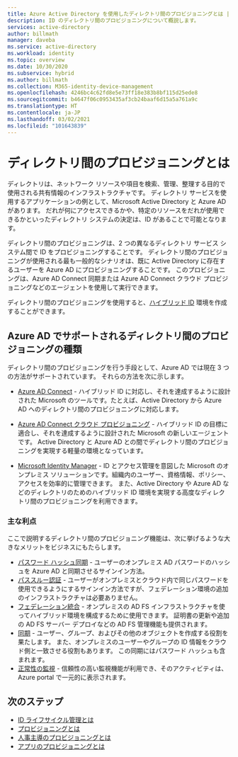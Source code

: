 ```yaml
---
title: Azure Active Directory を使用したディレクトリ間のプロビジョニングとは | Microsoft Docs
description: ID のディレクトリ間のプロビジョニングについて概説します。
services: active-directory
author: billmath
manager: daveba
ms.service: active-directory
ms.workload: identity
ms.topic: overview
ms.date: 10/30/2020
ms.subservice: hybrid
ms.author: billmath
ms.collection: M365-identity-device-management
ms.openlocfilehash: 4246bc4c62fd8e5e73ff18e383b8bf115d25ede8
ms.sourcegitcommit: b4647f06c0953435af3cb24baaf6d15a5a761a9c
ms.translationtype: HT
ms.contentlocale: ja-JP
ms.lasthandoff: 03/02/2021
ms.locfileid: "101643839"
---
```

# <a name="what-is-inter-directory-provisioning"></a>ディレクトリ間のプロビジョニングとは

ディレクトリは、ネットワーク リソースや項目を検索、管理、整理する目的で使用される共有情報のインフラストラクチャです。  ディレクトリ サービスを使用するアプリケーションの例として、Microsoft Active Directory と Azure AD があります。  だれが何にアクセスできるかや、特定のリソースをだれが使用できるかといったディレクトリ システムの決定は、ID があることで可能となります。

ディレクトリ間のプロビジョニングは、2 つの異なるディレクトリ サービス システム間で ID をプロビジョニングすることです。   ディレクトリ間のプロビジョニングが使用される最も一般的なシナリオは、既に Active Directory に存在するユーザーを Azure AD にプロビジョニングすることです。 このプロビジョニングは、Azure AD Connect 同期または Azure AD Connect クラウド プロビジョニングなどのエージェントを使用して実行できます。

ディレクトリ間のプロビジョニングを使用すると、[ハイブリッド ID](../hybrid/whatis-hybrid-identity.md) 環境を作成することができます。


## <a name="what-types-of-inter-directory-provisioning-does-azure-ad-support"></a>Azure AD でサポートされるディレクトリ間のプロビジョニングの種類

ディレクトリ間のプロビジョニングを行う手段として、Azure AD では現在 3 つの方法がサポートされています。 それらの方法を次に示します。

- [Azure AD Connect](../hybrid/whatis-azure-ad-connect.md) - ハイブリッド ID に対応し、それを達成するように設計された Microsoft のツールです。たとえば、Active Directory から Azure AD へのディレクトリ間のプロビジョニングに対応します。

- [Azure AD Connect クラウド プロビジョニング](../cloud-sync/what-is-cloud-sync.md) - ハイブリッド ID の目標に適合し、それを達成するように設計された Microsoft の新しいエージェントです。  Active Directory と Azure AD との間でディレクトリ間のプロビジョニングを実現する軽量の環境となっています。

- [Microsoft Identity Manager](/microsoft-identity-manager/microsoft-identity-manager-2016) - ID とアクセス管理を意図した Microsoft のオンプレミス ソリューションです。組織内のユーザー、資格情報、ポリシー、アクセスを効率的に管理できます。 また、Active Directory や Azure AD などのディレクトリのためのハイブリッド ID 環境を実現する高度なディレクトリ間のプロビジョニングを利用できます。

### <a name="key-benefits"></a>主な利点

ここで説明するディレクトリ間のプロビジョニング機能は、次に挙げるような大きなメリットをビジネスにもたらします。

- [パスワード ハッシュ同期](../hybrid/whatis-phs.md) - ユーザーのオンプレミス AD パスワードのハッシュを Azure AD と同期させるサインイン方法。
- [パススルー認証](../hybrid/how-to-connect-pta.md) - ユーザーがオンプレミスとクラウド内で同じパスワードを使用できるようにするサインイン方法ですが、フェデレーション環境の追加のインフラストラクチャは必要ありません。
- [フェデレーション統合](../hybrid/how-to-connect-fed-whatis.md) - オンプレミスの AD FS インフラストラクチャを使ってハイブリッド環境を構成するために使用できます。 証明書の更新や追加の AD FS サーバー デプロイなどの AD FS 管理機能も提供されます。
- [同期](../hybrid/how-to-connect-sync-whatis.md) - ユーザー、グループ、およびその他のオブジェクトを作成する役割を果たします。  また、オンプレミスのユーザーやグループの ID 情報をクラウド側と一致させる役割もあります。  この同期にはパスワード ハッシュも含まれます。
- [正常性の監視](../hybrid/whatis-azure-ad-connect.md) - 信頼性の高い監視機能が利用でき、そのアクティビティは、Azure portal で一元的に表示されます。 


## <a name="next-steps"></a>次のステップ 
- [ID ライフサイクル管理とは](what-is-identity-lifecycle-management.md)
- [プロビジョニングとは](what-is-provisioning.md)
- [人事主導のプロビジョニングとは](what-is-hr-driven-provisioning.md)
- [アプリのプロビジョニングとは](what-is-app-provisioning.md)